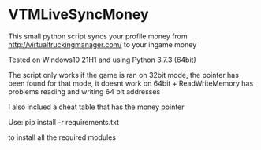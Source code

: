 # VTMLiveSyncMoney
This small python script syncs your profile money from http://virtualtruckingmanager.com/ to your ingame money

Tested on Windows10 21H1 and using 
Python 3.7.3 (64bit)

The script only works if the game is ran on 32bit mode, the pointer has been found for that mode, it doesnt work on 64bit + ReadWriteMemory has problems reading and writing 64 bit addresses

I also inclued a cheat table that has the money pointer

Use:
pip install -r requirements.txt 

to install all the required modules

